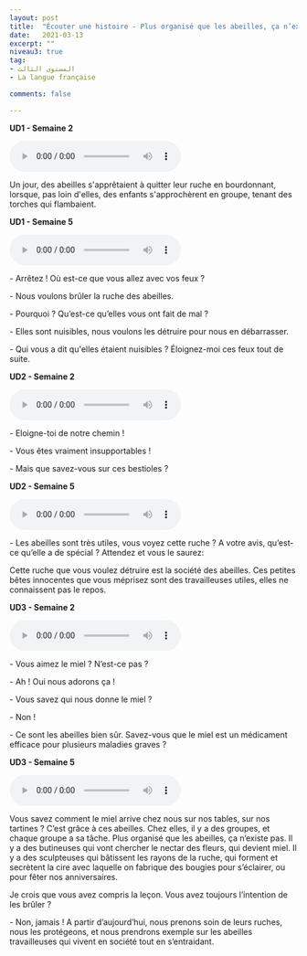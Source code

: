 ```yaml
---
layout: post
title:  "Écouter une histoire - Plus organisé que les abeilles, ça n’existe pas !"
date:   2021-03-13
excerpt: ""
niveau3: true
tag:
- المستوى الثالث 
- La langue française

comments: false

---
```




**UD1 - Semaine 2**

<audio controls>
  <source src="../assets/mp3/3/H1U1S2.mp3" type="audio/mpeg">
  Your browser does not support the audio element.
</audio>

Un jour, des abeilles s'apprêtaient à quitter leur ruche en bourdonnant, lorsque, pas loin d'elles, des enfants s'approchèrent en groupe, tenant des torches qui flambaient. 



**UD1 - Semaine 5**

<audio controls>
  <source src="../assets/mp3/3/H1U1S5.mp3" type="audio/mpeg">
  Your browser does not support the audio element.
</audio>

\- Arrêtez ! Où est-ce que vous allez avec vos feux ? 

\- Nous voulons brûler la ruche des abeilles.

\- Pourquoi ? Qu’est-ce qu’elles vous ont fait de mal ?

\- Elles sont nuisibles, nous voulons les détruire pour nous en débarrasser.

\- Qui vous a dit qu'elles étaient nuisibles ? Éloignez-moi ces feux tout de suite.



**UD2 - Semaine 2**

<audio controls>
  <source src="../assets/mp3/3/H1U2S2.mp3" type="audio/mpeg">
  Your browser does not support the audio element.
</audio>

\- Eloigne-toi de notre chemin !

\- Vous êtes vraiment insupportables ! 

\- Mais que savez-vous sur ces bestioles ? 



**UD2 - Semaine 5**

<audio controls>
  <source src="../assets/mp3/3/H1U2S5.mp3" type="audio/mpeg">
  Your browser does not support the audio element.
</audio>

\- Les abeilles sont très utiles, vous voyez cette ruche ? A votre avis, qu’est-ce qu’elle a de spécial ? Attendez et vous le saurez:

Cette ruche que vous voulez détruire est la société des abeilles. Ces petites bêtes innocentes que vous méprisez sont des travailleuses utiles, elles ne connaissent pas le repos. 



**UD3 - Semaine 2**

<audio controls>
  <source src="../assets/mp3/3/H1U3S2.mp3" type="audio/mpeg">
  Your browser does not support the audio element.
</audio>

\- Vous aimez le miel ? N’est-ce pas ?

\- Ah ! Oui nous adorons ça !

\- Vous savez qui nous donne le miel ?

\- Non !

\- Ce sont les abeilles bien sûr. Savez-vous que le miel est un médicament efficace pour plusieurs maladies graves ?



**UD3 - Semaine 5**

<audio controls>
  <source src="../assets/mp3/3/H1U3S5.mp3" type="audio/mpeg">
  Your browser does not support the audio element.
</audio>

Vous savez comment le miel arrive chez nous sur nos tables, sur nos tartines ? C’est grâce à ces abeilles. Chez elles, il y a des groupes, et chaque groupe a sa tâche. Plus organisé que les abeilles, ça n’existe pas. Il y a des butineuses qui vont chercher le nectar des fleurs, qui devient miel. Il y a des sculpteuses qui bâtissent les rayons de la ruche, qui forment et secrètent la cire avec laquelle on fabrique des bougies pour s’éclairer, ou pour fêter nos anniversaires. 

Je crois que vous avez compris la leçon. Vous avez toujours l’intention de les brûler ? 

\- Non, jamais ! A partir d’aujourd’hui, nous prenons soin de leurs ruches, nous les protégeons, et nous prendrons exemple sur les abeilles travailleuses qui vivent en société tout en s’entraidant.
